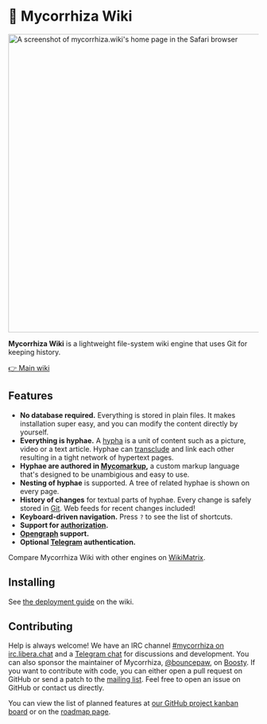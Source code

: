 # 🍄 Mycorrhiza Wiki

<img src="https://mycorrhiza.wiki/binary/release/1.3/screenshot" alt="A screenshot of mycorrhiza.wiki's home page in the Safari browser" width="600">

**Mycorrhiza Wiki** is a lightweight file-system wiki engine that uses Git for keeping history.

[👉 Main wiki](https://mycorrhiza.wiki)

## Features

* **No database required.** Everything is stored in plain files. It makes installation super easy, and you can modify the content directly by yourself.
* **Everything is hyphae.** A [hypha][feature-hypha] is a unit of content such as a picture, video or a text article. Hyphae can [transclude][feature-transclusion] and link each other resulting in a tight network of hypertext pages.
* **Hyphae are authored in [Mycomarkup][mycomarkup],** a custom markup language that's designed to be unambigious and easy to use.
* **Nesting of hyphae** is supported. A tree of related hyphae is shown on every page.
* **History of changes** for textual parts of hyphae. Every change is safely stored in [Git][integration-git]. Web feeds for recent changes included!
* **Keyboard-driven navigation.** Press `?` to see the list of shortcuts.
* **Support for [authorization][feature-authorization].**
* **[Opengraph][standard-og] support.**
* **Optional [Telegram][telegram] authentication.**

Compare Mycorrhiza Wiki with other engines on [WikiMatrix](https://www.wikimatrix.org/show/mycorrhiza).

## Installing

See [the deployment guide](https://mycorrhiza.wiki/hypha/guide/deployment) on the wiki.

## Contributing

Help is always welcome! We have an IRC channel [#mycorrhiza on
irc.libera.chat][irc] and a [Telegram chat][tg] for discussions and
development. You can also sponsor the maintainer of Mycorrhiza,
[@bouncepaw][bp], on [Boosty][bp-donate]. If you want to contribute with code,
you can either open a pull request on GitHub or send a patch to the [mailing
list][mlist]. Feel free to open an issue on GitHub or contact us directly.

You can view the list of planned features at [our GitHub project kanban
board][kanban] or on the [roadmap page][roadmap].


[feature-hypha]: https://mycorrhiza.wiki/hypha/feature/hypha
[feature-transclusion]: https://mycorrhiza.wiki/hypha/feature/transclusion
[feature-authorization]: https://mycorrhiza.wiki/hypha/feature/authorization
[mycomarkup]: https://mycorrhiza.wiki/help/en/mycomarkup
[integration-git]: https://mycorrhiza.wiki/hypha/integration/git
[standard-og]: https://mycorrhiza.wiki/hypha/standard/opengraph
[telegram]: https://mycorrhiza.wiki/help/en/telegram

[irc]: irc://irc.libera.chat/#mycorrhiza
[tg]: https://t.me/mycorrhizadev
[bp]: https://github.com/bouncepaw
[bp-donate]: https://boosty.to/bouncepaw
[mlist]: https://lists.sr.ht/~handlerug/mycorrhiza-devel
[kanban]: https://github.com/bouncepaw/mycorrhiza/projects/1
[roadmap]: https://mycorrhiza.wiki/hypha/release/roadmap
